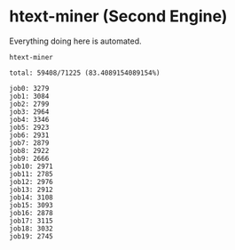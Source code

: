 # htext-miner (Second Engine)

Everything doing here is automated.

```
htext-miner

total: 59408/71225 (83.4089154089154%)

job0: 3279
job1: 3084
job2: 2799
job3: 2964
job4: 3346
job5: 2923
job6: 2931
job7: 2879
job8: 2922
job9: 2666
job10: 2971
job11: 2785
job12: 2976
job13: 2912
job14: 3108
job15: 3093
job16: 2878
job17: 3115
job18: 3032
job19: 2745
```